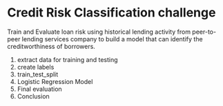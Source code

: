 # Credit Risk Classification challenge
Train and Evaluate loan risk using historical lending activity from peer-to-peer lending services company to build a model that can identify the creditworthiness of borrowers.

1. extract data for training and testing
2. create labels
3. train_test_split
4. Logistic Regression Model
5. Final evaluation
6. Conclusion
